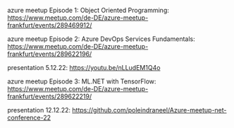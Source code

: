 azure meetup Episode 1: Object Oriented Programming: https://www.meetup.com/de-DE/azure-meetup-frankfurt/events/289469912/

azure meetup Episode 2: Azure DevOps Services Fundamentals: https://www.meetup.com/de-DE/azure-meetup-frankfurt/events/289622196/

presentation 5.12.22: https://youtu.be/nLLudEM1Q4o

azure meetup Episode 3: ML.NET with TensorFlow: https://www.meetup.com/de-DE/azure-meetup-frankfurt/events/289622219/

presentation 12.12.22: https://github.com/poleindraneel/Azure-meetup-net-conference-22
